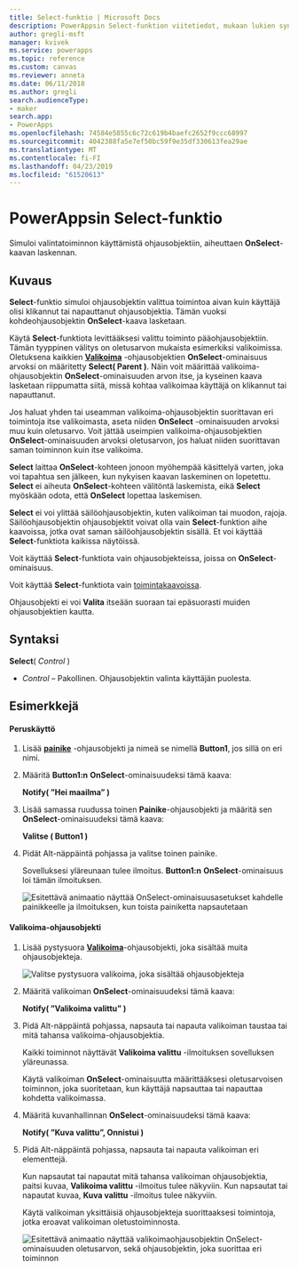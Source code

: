 ```yaml
---
title: Select-funktio | Microsoft Docs
description: PowerAppsin Select-funktion viitetiedot, mukaan lukien syntaksi
author: gregli-msft
manager: kvivek
ms.service: powerapps
ms.topic: reference
ms.custom: canvas
ms.reviewer: anneta
ms.date: 06/11/2018
ms.author: gregli
search.audienceType:
- maker
search.app:
- PowerApps
ms.openlocfilehash: 74584e5855c6c72c619b4baefc2652f9ccc68997
ms.sourcegitcommit: 4042388fa5e7ef50bc59f9e35df330613fea29ae
ms.translationtype: MT
ms.contentlocale: fi-FI
ms.lasthandoff: 04/23/2019
ms.locfileid: "61520613"
---
```

# <a name="select-function-in-powerapps"></a>PowerAppsin Select-funktio
Simuloi valintatoiminnon käyttämistä ohjausobjektiin, aiheuttaen **OnSelect**-kaavan laskennan.

## <a name="description"></a>Kuvaus
**Select**-funktio simuloi ohjausobjektin valittua toimintoa aivan kuin käyttäjä olisi klikannut tai napauttanut ohjausobjektia. Tämän vuoksi kohdeohjausobjektin **OnSelect**-kaava lasketaan.

Käytä **Select**-funktiota levittääksesi valittu toiminto pääohjausobjektiin. Tämän tyyppinen välitys on oletusarvon mukaista esimerkiksi valikoimissa. Oletuksena kaikkien **[Valikoima](../controls/control-gallery.md)** -ohjausobjektien **OnSelect**-ominaisuus arvoksi on määritetty **Select( Parent )**. Näin voit määrittää valikoima-ohjausobjektin **OnSelect**-ominaisuuden arvon itse, ja kyseinen kaava lasketaan riippumatta siitä, missä kohtaa valikoimaa käyttäjä on klikannut tai napauttanut.

Jos haluat yhden tai useamman valikoima-ohjausobjektin suorittavan eri toimintoja itse valikoimasta, aseta niiden **OnSelect** -ominaisuuden arvoksi muu kuin oletusarvo. Voit jättää useimpien valikoima-ohjausobjektien **OnSelect**-ominaisuuden arvoksi oletusarvon, jos haluat niiden suorittavan saman toiminnon kuin itse valikoima.

**Select** laittaa **OnSelect**-kohteen jonoon myöhempää käsittelyä varten, joka voi tapahtua sen jälkeen, kun nykyisen kaavan laskeminen on lopetettu. **Select** ei aiheuta **OnSelect**-kohteen välitöntä laskemista, eikä **Select** myöskään odota, että **OnSelect** lopettaa laskemisen.

**Select** ei voi ylittää säilöohjausobjektin, kuten valikoiman tai muodon, rajoja. Säilöohjausobjektin ohjausobjektit voivat olla vain **Select**-funktion aihe kaavoissa, jotka ovat saman säilöohjausobjektin sisällä. Et voi käyttää **Select**-funktiota kaikissa näytöissä.

Voit käyttää **Select**-funktiota vain ohjausobjekteissa, joissa on **OnSelect**-ominaisuus.

Voit käyttää **Select**-funktiota vain [toimintakaavoissa](../working-with-formulas-in-depth.md).

Ohjausobjekti ei voi **Valita** itseään suoraan tai epäsuorasti muiden ohjausobjektien kautta.

## <a name="syntax"></a>Syntaksi
**Select**( *Control* )

* *Control* – Pakollinen.  Ohjausobjektin valinta käyttäjän puolesta.

## <a name="examples"></a>Esimerkkejä

#### <a name="basic-usage"></a>Peruskäyttö

1. Lisää **[painike](../controls/control-button.md)** -ohjausobjekti ja nimeä se nimellä **Button1**, jos sillä on eri nimi.

1. Määritä **Button1:n** **OnSelect**-ominaisuudeksi tämä kaava:

    **Notify( ”Hei maailma” )**

1. Lisää samassa ruudussa toinen **Painike**-ohjausobjekti ja määritä sen **OnSelect**-ominaisuudeksi tämä kaava:

    **Valitse ( Button1 )**

1. Pidät Alt-näppäintä pohjassa ja valitse toinen painike.

    Sovelluksesi yläreunaan tulee ilmoitus. **Button1:n** **OnSelect**-ominaisuus loi tämän ilmoituksen.

    ![Esitettävä animaatio näyttää OnSelect-ominaisuusasetukset kahdelle painikkeelle ja ilmoituksen, kun toista painiketta napsautetaan](media/function-select/basic-select.gif)

#### <a name="gallery-control"></a>Valikoima-ohjausobjekti

1. Lisää pystysuora **[Valikoima](../controls/control-gallery.md)**-ohjausobjekti, joka sisältää muita ohjausobjekteja.

    ![Valitse pystysuora valikoima, joka sisältää ohjausobjekteja](media/function-select/select-gallery.png)

2. Määritä valikoiman **OnSelect**-ominaisuudeksi tämä kaava:
 
    **Notify( ”Valikoima valittu” )**

3. Pidä Alt-näppäintä pohjassa, napsauta tai napauta valikoiman taustaa tai mitä tahansa valikoima-ohjausobjektia.

    Kaikki toiminnot näyttävät **Valikoima valittu** -ilmoituksen sovelluksen yläreunassa.

    Käytä valikoiman **OnSelect**-ominaisuutta määrittääksesi oletusarvoisen toiminnon, joka suoritetaan, kun käyttäjä napsauttaa tai napauttaa kohdetta valikoimassa.

5. Määritä kuvanhallinnan **OnSelect**-ominaisuudeksi tämä kaava:

    **Notify( ”Kuva valittu”, Onnistui )**

6. Pidä Alt-näppäintä pohjassa, napsauta tai napauta valikoiman eri elementtejä.

    Kun napsautat tai napautat mitä tahansa valikoiman ohjausobjektia, paitsi kuvaa, **Valikoima valittu** -ilmoitus tulee näkyviin. Kun napsautat tai napautat kuvaa, **Kuva valittu** -ilmoitus tulee näkyviin.
 
    Käytä valikoiman yksittäisiä ohjausobjekteja suorittaaksesi toimintoja, jotka eroavat valikoiman oletustoiminnosta.

    ![Esitettävä animaatio näyttää valikoimaohjausobjektin OnSelect-ominaisuuden oletusarvon, sekä ohjausobjektin, joka suorittaa eri toiminnon](media/function-select/gallery-select.gif)
